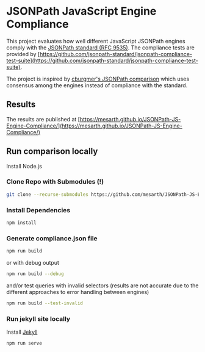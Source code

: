# JSONPath JavaScript Engine Compliance

This project evaluates how well different JavaScript JSONPath engines comply with the [JSONPath standard (RFC 9535)](https://datatracker.ietf.org/doc/rfc9535/). The compliance tests are provided by [https://github.com/jsonpath-standard/jsonpath-compliance-test-suite](https://github.com/jsonpath-standard/jsonpath-compliance-test-suite). 


The project is inspired by [cburgmer's JSONPath comparison](https://cburgmer.github.io/json-path-comparison/) which uses consensus among the engines instead of compliance with the standard.

## Results

The results are published at [https://mesarth.github.io/JSONPath-JS-Engine-Compliance/](https://mesarth.github.io/JSONPath-JS-Engine-Compliance/)

## Run comparison locally

Install Node.js

### Clone Repo with Submodules (!)

```bash
git clone --recurse-submodules https://github.com/mesarth/JSONPath-JS-Engine-Compliance.git
```

### Install Dependencies

```bash
npm install
```

### Generate compliance.json file

```bash
npm run build
```

or with debug output

```bash
npm run build --debug
```

and/or test queries with invalid selectors (results are not accurate due to the different approaches to error handling between engines)

```bash
npm run build --test-invalid
```

### Run jekyll site locally

Install [Jekyll](https://jekyllrb.com/docs/installation/)

```bash
npm run serve
```
